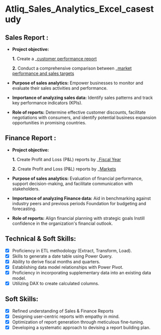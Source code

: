 # Atliq_Sales_Analytics_Excel_casestudy


## Sales Report :


- **Project objective:** 

    **1.** Create a _[customer performance report](https://github.com/subhashsomarouthu/Atliq_Sales_Analytics_Excel_casestudy/blob/bfd7b88e6d886368365c9510031e81f6eb83f17a/Customer_Sales_Performance_Report.pdf) 

    **2.** Conduct a comprehensive comparison between _[market performance and sales targets](https://github.com/subhashsomarouthu/Atliq_Sales_Analytics_Excel_casestudy/blob/bfd7b88e6d886368365c9510031e81f6eb83f17a/Market_Performance_Actual%20vs%20Target_Report.pdf)

- **Purpose of sales analytics:** Empower businesses to monitor and evaluate their sales activities and performance.

- **Importance of analyzing sales data:** Identify sales patterns and track key performance indicators (KPIs).

- **Role of reports:** Determine effective customer discounts, facilitate negotiations with consumers, and identify potential business expansion opportunities in promising countries.


## Finance Report :

- **Project objective:** 

    **1.** Create Profit and Loss (P&L) reports by _[Fiscal Year](https://github.com/subhashsomarouthu/Atliq_Sales_Analytics_Excel_casestudy/blob/bfd7b88e6d886368365c9510031e81f6eb83f17a/P%26L_By_Fiscal_Years_Report.pdf)
  
   **2.** Create Profit and Loss (P&L) reports by _[Markets](https://github.com/subhashsomarouthu/Atliq_Sales_Analytics_Excel_casestudy/blob/bfd7b88e6d886368365c9510031e81f6eb83f17a/P%26L_by_Markets_Report.pdf)

- **Purpose of sales analytics:** Evaluation of financial performance, support decision-making, and facilitate communication with stakeholders.

- **Importance of analyzing Finance data:** Aid in benchmarking against industry peers and previous periods Foundation for budgeting and forecasting.

- **Role of reports:** Align financial planning with strategic goals Instill confidence in the organization's financial outlook.


## Technical & Soft Skills:
- [x]	Proficiency in ETL methodology (Extract, Transform, Load).
- [x]	Skills to generate a date table using Power Query.
- [x]	Ability to derive fiscal months and quarters.
- [x]	Establishing data model relationships with Power Pivot.
- [x]	Proficiency in incorporating supplementary data into an existing data model.
- [x]	Utilizing DAX to create calculated columns.

## Soft Skills:
- [x]	Refined understanding of Sales & Finance Reports
- [x]	Designing user-centric reports with empathy in mind.
- [x]	Optimization of report generation through meticulous fine-tuning.
- [x]	Developing a systematic approach to devising a report building plan.
